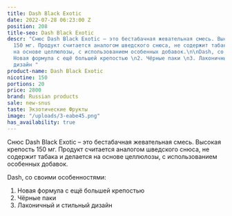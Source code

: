 ```yaml
---
title: Dash Black Exotic
date: 2022-07-28 06:23:00 Z
position: 208
title-seo: Dash Black Exotic
descr: "Снюс Dash Black Exotic – это бестабачная жевательная смесь. Высокая крепость
  150 мг. Продукт считается аналогом шведского снюса, не содержит табака и делается
  на основе целлюлозы, с использованием особенных добавок.\n\nDash, со своими особенностями:\n1.
  Новая формула с ещё большей крепостью \n2. Чёрные паки \n3. Лаконичный и стильный
  дизайн "
product-name: Dash Black Exotic
nicotine: 150
portions: 20
price: 2800
brand: Russian products
sale: new-snus
taste: Экзотические Фрукты
image: "/uploads/3-eabe45.png"
has_availability: true
---
```


Снюс Dash Black Exotic – это бестабачная жевательная смесь. Высокая крепость 150 мг. Продукт считается аналогом шведского снюса, не содержит табака и делается на основе целлюлозы, с использованием особенных добавок.

Dash, со своими особенностями:
1. Новая формула с ещё большей крепостью 
2. Чёрные паки 
3. Лаконичный и стильный дизайн 
